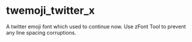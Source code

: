 # twemoji_twitter_x
A twitter emoji font which used to continue now. Use zFont Tool to prevent any line spacing corruptions.
